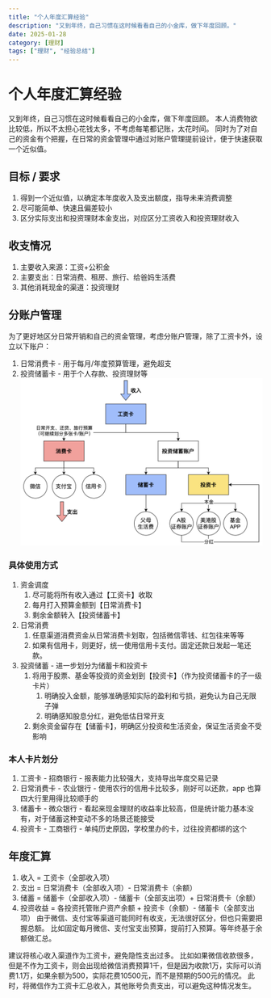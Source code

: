 ```yaml
---
title: "个人年度汇算经验"
description: "又到年终，自己习惯在这时候看看自己的小金库，做下年度回顾。"
date: 2025-01-28
category: [理财]
tags: ["理财", "经验总结"]
---
```


# 个人年度汇算经验
又到年终，自己习惯在这时候看看自己的小金库，做下年度回顾。
本人消费物欲比较低，所以不太担心花钱太多，不考虑每笔都记账，太花时间。
同时为了对自己的资金有个把握，在日常的资金管理中通过对账户管理提前设计，便于快速获取一个近似值。

## 目标 / 要求
1. 得到一个近似值，以确定本年度收入及支出额度，指导未来消费调整
2. 尽可能简单、快速且偏差较小
3. 区分实际支出和投资理财本金支出，对应区分工资收入和投资理财收入

## 收支情况
1. 主要收入来源：工资+公积金
2. 主要支出：日常消费、租房、旅行、给爸妈生活费
3. 其他消耗现金的渠道：投资理财

## 分账户管理
为了更好地区分日常开销和自己的资金管理，考虑分账户管理，除了工资卡外，设立以下账户：
1. 日常消费卡 - 用于每月/年度预算管理，避免超支
2. 投资储蓄卡 - 用于个人存款、投资理财等
![账号划分](/src/content/blog/2025-01-28-revenue-calucate/account_management.png "账号划分示例")


### 具体使用方式
1. 资金调度
   1. 尽可能将所有收入通过【工资卡】收取
   2. 每月打入预算金额到【日常消费卡】
   3. 剩余金额转入【投资储蓄卡】
2. 日常消费
   1. 任意渠道消费资金从日常消费卡划取，包括微信零钱、红包往来等等
   2. 如果有信用卡，则更好，统一使用信用卡支付。固定还款日发起一笔还款。
3. 投资储蓄 - 进一步划分为储蓄卡和投资卡
   1. 将用于股票、基金等投资的资金划到【投资卡】（作为投资储蓄卡的子一级卡片）
      1. 明确投入金额，能够准确感知实际的盈利和亏损，避免认为自己无限子弹
      2. 明确感知股息分红，避免低估日常开支
   2. 剩余资金留存在【储蓄卡】，明确区分投资和生活资金，保证生活资金不受影响

### 本人卡片划分
1. 工资卡 - 招商银行 - 报表能力比较强大，支持导出年度交易记录
2. 日常消费卡 - 农业银行 - 使用农行的信用卡比较多，刚好可以还款，app 也算四大行里用得比较顺手的
3. 储蓄卡 - 微众银行 - 看起来现金理财的收益率比较高，但是统计能力基本没有，对于储蓄这种变动不多的场景还能接受
4. 投资卡 - 工商银行 - 单纯历史原因，学校里办的卡，过往投资都绑的这个

## 年度汇算
1. 收入 = 工资卡（全部收入项）
2. 支出 = 日常消费卡（全部收入项）- 日常消费卡（余额）
3. 储蓄 = 储蓄卡（全部收入项）- 储蓄卡（全部支出项）+ 日常消费卡（余额）
4. 投资收益 = 各投资托管账户资产余额 + 投资卡（余额）- 储蓄卡（全部支出项）
由于微信、支付宝等渠道可能同时有收支，无法很好区分，但也只需要把握总额。
比如固定每月微信、支付宝支出预算，提前打入预算。等年终基于余额做汇总。


建议将核心收入渠道作为工资卡，避免隐性支出过多。
比如如果微信收款很多，但是不作为工资卡，则会出现给微信消费预算1千，但是因为收款1万，实际可以消费1.1万，如果余额为500，实际花费10500元，而不是预期的500元的情况。
此时，将微信作为工资卡汇总收入，其他账号负责支出，可以避免这种情况发生。